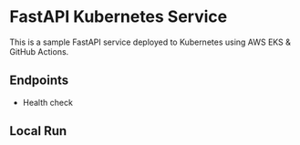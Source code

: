 # FastAPI Kubernetes Service

This is a sample FastAPI service deployed to Kubernetes using AWS EKS & GitHub Actions.

## Endpoints

 - Health check

## Local Run

```bash

